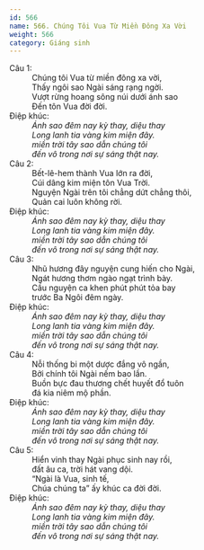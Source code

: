 ```yaml
---
id: 566
name: 566. Chúng Tôi Vua Từ Miền Đông Xa Vời
weight: 566
category: Giáng sinh
---
```

<dl><dt>Câu 1:</dt><dd data-verse="1">Chúng tôi Vua từ miền đông xa vời, <br/>Thấy ngôi sao Ngài sáng rạng ngời. <br/>Vượt rừng hoang sông núi dưới ánh sao <br/>Ðến tôn Vua đời đời. </dd><dt>Điệp khúc:</dt><dd data-chorus="1"><em>Ánh sao đêm nay kỳ thay, diệu thay <br/>Long lanh tia vàng kim miện đây. <br/>miền trời tây sao dẫn chúng tôi <br/>đến vô trong nơi sự sáng thật nay. </em></dd><dt>Câu 2:</dt><dd data-verse="2">Bết-lê-hem thành Vua lớn ra đời, <br/>Cúi dâng kim miện tôn Vua Trời. <br/>Nguyện Ngài trên tôi chẳng dứt chẳng thôi, <br/>Quản cai luôn không rời. </dd><dt>Điệp khúc:</dt><dd data-chorus="1"><em>Ánh sao đêm nay kỳ thay, diệu thay <br/>Long lanh tia vàng kim miện đây. <br/>miền trời tây sao dẫn chúng tôi <br/>đến vô trong nơi sự sáng thật nay. </em></dd><dt>Câu 3:</dt><dd data-verse="3">Nhũ hương đây nguyện cung hiến cho Ngài, <br/>Ngát hương thơm ngào ngạt trình bày. <br/>Cầu nguyện ca khen phút phút tỏa bay <br/>trước Ba Ngôi đêm ngày. </dd><dt>Điệp khúc:</dt><dd data-chorus="1"><em>Ánh sao đêm nay kỳ thay, diệu thay <br/>Long lanh tia vàng kim miện đây. <br/>miền trời tây sao dẫn chúng tôi <br/>đến vô trong nơi sự sáng thật nay. </em></dd><dt>Câu 4:</dt><dd data-verse="4">Nỗi thống bi một dược đắng vô ngần, <br/>Bởi chính tôi Ngài nếm bao lần. <br/>Buồn bực đau thương chết huyết đổ tuôn <br/>đá kia niêm mộ phần. </dd><dt>Điệp khúc:</dt><dd data-chorus="1"><em>Ánh sao đêm nay kỳ thay, diệu thay <br/>Long lanh tia vàng kim miện đây. <br/>miền trời tây sao dẫn chúng tôi <br/>đến vô trong nơi sự sáng thật nay. </em></dd><dt>Câu 5:</dt><dd data-verse="5">Hiển vinh thay Ngài phục sinh nay rồi, <br/>đất âu ca, trời hát vang dội. <br/>“Ngài là Vua, sinh tế, <br/>Chúa chúng ta” ấy khúc ca đời đời. </dd><dt>Điệp khúc:</dt><dd data-chorus="1"><em>Ánh sao đêm nay kỳ thay, diệu thay <br/>Long lanh tia vàng kim miện đây. <br/>miền trời tây sao dẫn chúng tôi <br/>đến vô trong nơi sự sáng thật nay. </em></dd></dl>
